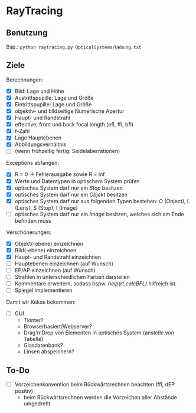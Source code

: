 # RayTracing
## Benutzung
Bsp.: `python raytracing.py OpticalSystems/Uebung.txt`

## Ziele
Berechnungen:
- [x] Bild: Lage und Höhe
- [x] Austrittspupille: Lage und Größe
- [x] Eintrittspupille: Lage und Größe
- [x] objektiv- und bildseitige Numerische Apertur
- [x] Haupt- und Randstrahl
- [x] effective, front und back focal length (efl, ffl, bfl)
- [x] f-Zahl
- [x] Lage Hauptebenen
- [x] Abbildungsverhältnis
- [ ] (wenn frühzeitig fertig: Seidelaberrationen)

Exceptions abfangen:
- [x] R = 0 -> Fehlerausgabe sowie R = inf
- [x] Werte und Datentypen in optischem System prüfen
- [x] optisches System darf nur ein *Stop* besitzen
- [x] optisches System darf nur ein *Objekt* besitzen
- [x] optisches System darf nur aus folgenden Typen bestehen: O (Object), L (Lens), S (Stop), I (Image)
- [ ] optisches System darf nur ein *Image* besitzen, welches sich am Ende befinden muss

Verschönerungen:
- [x] Objekt(-ebene) einzeichnen
- [x] Bild(-ebene) einzeichnen
- [x] Haupt- und Randstrahl einzeichnen
- [ ] Hauptebenen einzeichnen (auf Wunsch)
- [ ] EP/AP einzeichnen (auf Wunsch)
- [ ] Strahlen in unterschiedlichen Farben darstellen
- [ ] Kommentare erweitern, sodass bspw. *help(rt.calcBFL)* hilfreich ist
- [ ] Spiegel implementieren

Damit wir Kekse bekommen:
- [ ] GUI
  - Tkinter?
  - Browserbasiert/Webserver?
  - Drag'n'Drop von Elementen in optisches System (anstelle von Tabelle)
  - Glasdatenbank?
  - Linsen abspeichern?
  
  
## To-Do
- [ ] Vorzeichenkonvention beim Rückwärtsrechnen beachten (ffl, dEP positiv)  
    - beim Rückwärtsrechnen werden die Vorzeichen aller Abstände umgedreht